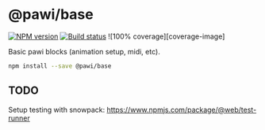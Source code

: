 # @pawi/base

[![NPM version][npm-image]][npm-url]
[![Build status][travis-image]][travis-url]
![100% coverage][coverage-image]

[npm-image]: https://img.shields.io/npm/v/@pawi/base.svg?style=flat
[npm-url]: https://npmjs.org/package/@pawi/base
[travis-image]: https://img.shields.io/travis/pawijs/pawi.svg?style=flat
[travis-url]: https://travis-ci.org/pawijs/pawi

Basic pawi blocks (animation setup, midi, etc).

```sh
npm install --save @pawi/base
```

## TODO

Setup testing with snowpack: https://www.npmjs.com/package/@web/test-runner
